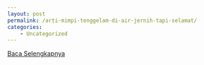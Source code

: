 ```yaml
---
layout: post
permalink: /arti-mimpi-tenggelam-di-air-jernih-tapi-selamat/
categories:
    - Uncategorized
---
```


[Baca Selengkapnya](/09)